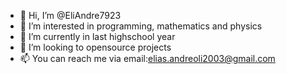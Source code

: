 - 👋 Hi, I’m @EliAndre7923
- 👀 I’m interested in programming, mathematics and physics
- 🌱 I’m currently in last highschool year
- 💞️ I’m looking to opensource projects
- 📫 You can reach me via email:elias.andreoli2003@gmail.com

<!---
EliAndre7923/EliAndre7923 is a ✨ special ✨ repository because its `README.md` (this file) appears on your GitHub profile.
You can click the Preview link to take a look at your changes.
--->

